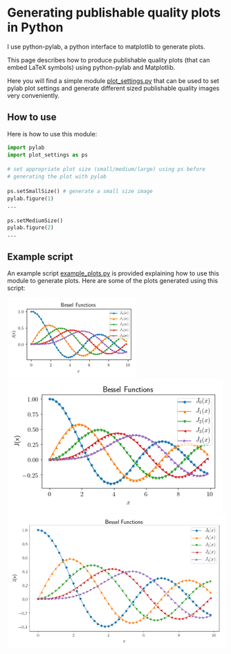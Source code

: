# Generating publishable quality plots in Python

I use python-pylab, a python interface to matplotlib to generate plots.

This page describes how to produce publishable quality plots (that can
embed LaTeX symbols) using python-pylab and Matplotlib.

Here you will find a simple module
[plot_settings.py](plot_settings.py) that can be used to set pylab
plot settings and generate different sized publishable quality images
very conveniently.

## How to use
Here is how to use this module:
```python
import pylab
import plot_settings as ps

# set appropriate plot size (small/medium/large) using ps before
# generating the plot with pylab

ps.setSmallSize() # generate a small size image
pylab.figure(1)
...

ps.setMediumSize()
pylab.figure(2)
...
```

## Example script

An example script [example_plots.py](example_plots.py) is provided
explaining how to use this module to generate plots. Here are some of
the plots generated using this script:

![Small Size Plot](bessel_small.png)
![Medium Size Plot](bessel_medium.png)
![Large Size Plot](bessel_large.png)